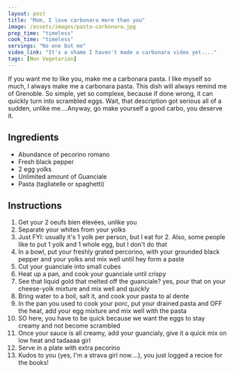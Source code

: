 ```yaml
---
layout: post
title: "Mom, I love carbonara more than you"
image: /assets/images/pasta-carbonara.jpg
prep_time: "timeless"
cook_time: "timeless"
servings: "No one but me"
video_link: "It's a shame I haven't made a carbonara video yet...."
tags: [Non Vegetarian] 
---
```


If you want me to like you, make me a carbonara pasta. I like myself so much, I always make me a carbonara pasta. This dish will always remind me of Grenoble. So simple, yet so complexe, because if done wrong, it can quickly turn into scrambled eggs. Wait, that description got serious all of a sudden, unlike me....Anyway, go make yourself a good carbo, you deserve it. 

## Ingredients

* Abundance of pecorino romano
* Fresh black pepper
* 2 egg yolks
* Unlimited amount of Guanciale
* Pasta (tagliatelle or spaghetti)



## Instructions

1. Get your 2 oeufs bien élevées, unlike you
2. Separate your whites from your yolks
3. Just FYI: usually it's 1 yolk per person, but I eat for 2. Also, some people like to put 1 yolk and 1 whole egg, but I don't do that
4. In a bowl, put your freshly grated percorino, with your grounded black pepper and your yolks and mix well until hey form a paste
5. Cut your guanciale into small cubes
6. Heat up a pan, and cook your guanciale until crispy 
7. See that liquid gold that melted off the guanciale? yes, pour that on your cheese-yolk mixture and mix well and quickly
8. Bring water to a boil, salt it, and cook your pasta to al dente
9. In the pan you used to cook your porc, put your drained pasta and OFF the heat, add your egg mixture and mix well with the pasta
10. SO here, you have to be quick because we want the eggs to stay creamy and not become scrambled 
11. Once your sauce is all creamy, add your guancialy, give it a quick mix on low heat and tadaaaa girl 
12. Serve in a plate with extra pecorino 
13. Kudos to you (yes, I'm a strava girl now....), you just logged a recioe for the books! 